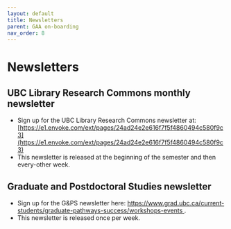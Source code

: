 ```yaml
---
layout: default
title: Newsletters
parent: GAA on-boarding
nav_order: 8
---
```

# Newsletters

## UBC Library Research Commons monthly newsletter
- Sign up for the UBC Library Research Commons newsletter at:
[https://e1.envoke.com/ext/pages/24ad24e2e616f7f5f4860494c580f9c3](https://e1.envoke.com/ext/pages/24ad24e2e616f7f5f4860494c580f9c3)
- This newsletter is released at the beginning of the semester and then every-other week.

## Graduate and Postdoctoral Studies newsletter

- Sign up for the G&PS newsletter here:
[https://www.grad.ubc.ca/current-students/graduate-pathways-success/workshops-events
](https://www.grad.ubc.ca/current-students/graduate-pathways-success/workshops-events
).
- This newsletter is released once per week.
 
